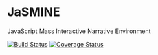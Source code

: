 # JaSMINE
JavaScript Mass Interactive Narrative Environment

[![Build Status](https://img.shields.io/travis/kkragenbrink/jasmine/master.svg)](https://travis-ci.org/kkragenbrink/jasmine)
[![Coverage Status](https://img.shields.io/coveralls/kkragenbrink/jasmine.svg)](https://coveralls.io/r/kkragenbrink/jasmine)

